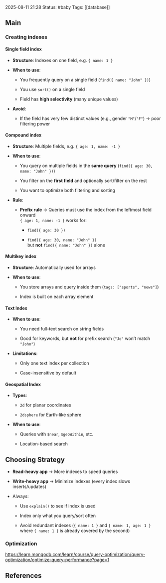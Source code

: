 2025-08-11 21:28
Status: #baby
Tags: [[database]]
## Main

### Creating indexes
#### Single field index
- **Structure**: Indexes on one field, e.g. `{ name: 1 }`
    
- **When to use**:
    
    - You frequently query on a single field (`find({ name: "John" })`)
        
    - You use `sort()` on a single field
        
    - Field has **high selectivity** (many unique values)
        
- **Avoid**:
    
    - If the field has very few distinct values (e.g., gender `"M"`/`"F"`) → poor filtering power
#### Compound index
- **Structure**: Multiple fields, e.g. `{ age: 1, name: -1 }`
    
- **When to use**:
    
    - You query on multiple fields in the **same query** (`find({ age: 30, name: "John" })`)
        
    - You filter on the **first field** and optionally sort/filter on the rest
        
    - You want to optimize both filtering and sorting
        
- **Rule**:
    
    - **Prefix rule** → Queries must use the index from the leftmost field onward  
        `{ age: 1, name: -1 }` works for:
        
        - `find({ age: 30 })`
            
        - `find({ age: 30, name: "John" })`  
            but **not** `find({ name: "John" })` alone


#### Multikey index
- **Structure**: Automatically used for arrays
    
- **When to use**:
    
    - You store arrays and query inside them (`tags: ["sports", "news"]`)
        
    - Index is built on each array element
#### Text Index
- **When to use**:
    
    - You need full-text search on string fields
        
    - Good for keywords, but **not** for prefix search (`"Jo"` won’t match `"John"`)
        
- **Limitations**:
    
    - Only one text index per collection
        
    - Case-insensitive by default

#### Geospatial Index
- **Types**:
    
    - `2d` for planar coordinates
        
    - `2dsphere` for Earth-like sphere
        
- **When to use**:
    
    - Queries with `$near`, `$geoWithin`, etc.
        
    - Location-based search

## **Choosing Strategy**

- **Read-heavy app** → More indexes to speed queries
    
- **Write-heavy app** → Minimize indexes (every index slows inserts/updates)
    
- Always:
    
    - Use `explain()` to see if index is used
        
    - Index only what you query/sort often
        
    - Avoid redundant indexes (`{ name: 1 }` and `{ name: 1, age: 1 }` where `{ name: 1 }` is already covered by the second)



### Optimization
https://learn.mongodb.com/learn/course/query-optimization/query-optimization/optimize-query-performance?page=1
## References